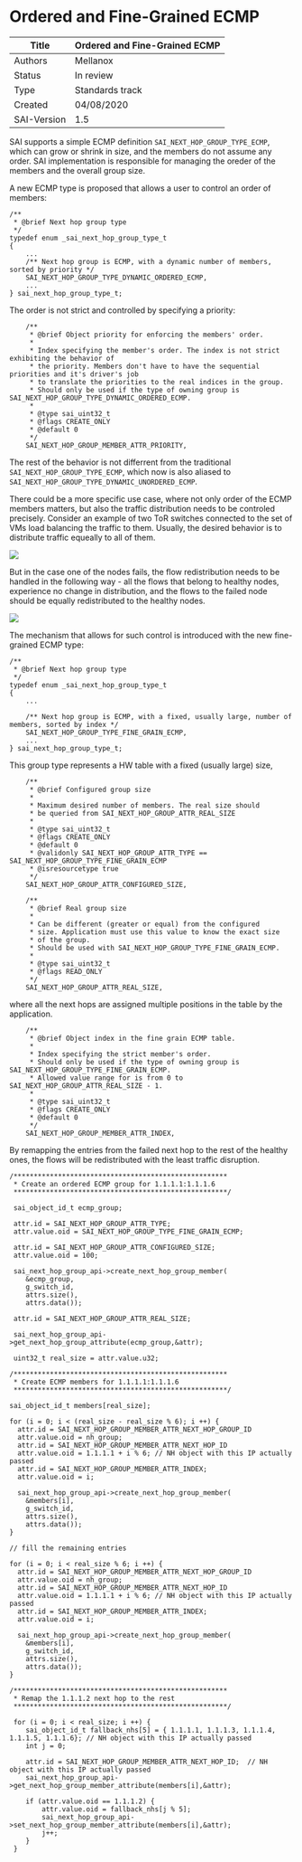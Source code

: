 # Ordered and Fine-Grained ECMP

Title       | Ordered and Fine-Grained ECMP
------------|----------------
Authors     | Mellanox
Status      | In review
Type        | Standards track
Created     | 04/08/2020
SAI-Version | 1.5

SAI supports a simple ECMP definition `SAI_NEXT_HOP_GROUP_TYPE_ECMP`, which can grow or shrink in size, and the members do not assume any order.
SAI implementation is responsible for managing the oreder of the members and the overall group size.

A new ECMP type is proposed that allows a user to control an order of members:

```
/**
 * @brief Next hop group type
 */
typedef enum _sai_next_hop_group_type_t
{
    ...
    /** Next hop group is ECMP, with a dynamic number of members, sorted by priority */
    SAI_NEXT_HOP_GROUP_TYPE_DYNAMIC_ORDERED_ECMP,
    ...
} sai_next_hop_group_type_t;
```

The order is not strict and controlled by specifying a priority:

```
    /**
     * @brief Object priority for enforcing the members' order.
     *
     * Index specifying the member's order. The index is not strict exhibiting the behavior of
     * the priority. Members don't have to have the sequential priorities and it's driver's job
     * to translate the priorities to the real indices in the group.
     * Should only be used if the type of owning group is SAI_NEXT_HOP_GROUP_TYPE_DYNAMIC_ORDERED_ECMP.
     *
     * @type sai_uint32_t
     * @flags CREATE_ONLY
     * @default 0
     */
    SAI_NEXT_HOP_GROUP_MEMBER_ATTR_PRIORITY,
```

The rest of the behavior is not differrent from the traditional `SAI_NEXT_HOP_GROUP_TYPE_ECMP`, which now is also aliased to `SAI_NEXT_HOP_GROUP_TYPE_DYNAMIC_UNORDERED_ECMP`.

There could be a more specific use case, where not only order of the ECMP members matters, but also the traffic distribution needs to be controled precisely.
Consider an example of two ToR switches connected to the set of VMs load balancing the traffic to them.
Usually, the desired behavior is to distribute traffic equeally to all of them.

![](https://github.com/marian-pritsak/SAI/blob/nhgm-order/doc/ECMP/ECMP.jpg)

But in the case one of the nodes fails, the flow redistribution needs to be handled in the following way - all the flows that belong to healthy nodes, experience no change in distribution,
and the flows to the failed node should be equally redistributed to the healthy nodes.

![](https://github.com/marian-pritsak/SAI/blob/nhgm-order/doc/ECMP/ECMP2.jpg)

The mechanism that allows for such control is introduced with the new fine-grained ECMP type:

```
/**
 * @brief Next hop group type
 */
typedef enum _sai_next_hop_group_type_t
{
    ...

    /** Next hop group is ECMP, with a fixed, usually large, number of members, sorted by index */
    SAI_NEXT_HOP_GROUP_TYPE_FINE_GRAIN_ECMP,
    ...
} sai_next_hop_group_type_t;
```

This group type represents a HW table with a fixed (usually large) size,

```
    /**
     * @brief Configured group size
     *
     * Maximum desired number of members. The real size should
     * be queried from SAI_NEXT_HOP_GROUP_ATTR_REAL_SIZE
     *
     * @type sai_uint32_t
     * @flags CREATE_ONLY
     * @default 0
     * @validonly SAI_NEXT_HOP_GROUP_ATTR_TYPE == SAI_NEXT_HOP_GROUP_TYPE_FINE_GRAIN_ECMP
     * @isresourcetype true
     */
    SAI_NEXT_HOP_GROUP_ATTR_CONFIGURED_SIZE,

    /**
     * @brief Real group size
     *
     * Can be different (greater or equal) from the configured
     * size. Application must use this value to know the exact size
     * of the group.
     * Should be used with SAI_NEXT_HOP_GROUP_TYPE_FINE_GRAIN_ECMP.
     *
     * @type sai_uint32_t
     * @flags READ_ONLY
     */
    SAI_NEXT_HOP_GROUP_ATTR_REAL_SIZE,
```

where all the next hops are assigned multiple positions in the table by the application.

```
    /**
     * @brief Object index in the fine grain ECMP table.
     *
     * Index specifying the strict member's order.
     * Should only be used if the type of owning group is SAI_NEXT_HOP_GROUP_TYPE_FINE_GRAIN_ECMP.
     * Allowed value range for is from 0 to SAI_NEXT_HOP_GROUP_ATTR_REAL_SIZE - 1.
     *
     * @type sai_uint32_t
     * @flags CREATE_ONLY
     * @default 0
     */
    SAI_NEXT_HOP_GROUP_MEMBER_ATTR_INDEX,
```

By remapping the entries from the failed next hop to the rest of the healthy ones, the flows will be redistributed with the least traffic disruption.

```
/*****************************************************
 * Create an ordered ECMP group for 1.1.1.1:1.1.1.6
 *****************************************************/
 
 sai_object_id_t ecmp_group;
 
 attr.id = SAI_NEXT_HOP_GROUP_ATTR_TYPE;
 attr.value.oid = SAI_NEXT_HOP_GROUP_TYPE_FINE_GRAIN_ECMP;
 
 attr.id = SAI_NEXT_HOP_GROUP_ATTR_CONFIGURED_SIZE;
 attr.value.oid = 100;
 
 sai_next_hop_group_api->create_next_hop_group_member(
	&ecmp_group,
	g_switch_id,
	attrs.size(),
	attrs.data());
	
 attr.id = SAI_NEXT_HOP_GROUP_ATTR_REAL_SIZE;
	
 sai_next_hop_group_api->get_next_hop_group_attribute(ecmp_group,&attr);
 
 uint32_t real_size = attr.value.u32;

/*****************************************************
 * Create ECMP members for 1.1.1.1:1.1.1.6
 *****************************************************/
 
sai_object_id_t members[real_size];

for (i = 0; i < (real_size - real_size % 6); i ++) {
  attr.id = SAI_NEXT_HOP_GROUP_MEMBER_ATTR_NEXT_HOP_GROUP_ID
  attr.value.oid = nh_group;
  attr.id = SAI_NEXT_HOP_GROUP_MEMBER_ATTR_NEXT_HOP_ID
  attr.value.oid = 1.1.1.1 + i % 6; // NH object with this IP actually passed
  attr.id = SAI_NEXT_HOP_GROUP_MEMBER_ATTR_INDEX;
  attr.value.oid = i;

  sai_next_hop_group_api->create_next_hop_group_member(
	&members[i],
	g_switch_id,
	attrs.size(),
	attrs.data());
}

// fill the remaining entries

for (i = 0; i < real_size % 6; i ++) {
  attr.id = SAI_NEXT_HOP_GROUP_MEMBER_ATTR_NEXT_HOP_GROUP_ID
  attr.value.oid = nh_group;
  attr.id = SAI_NEXT_HOP_GROUP_MEMBER_ATTR_NEXT_HOP_ID
  attr.value.oid = 1.1.1.1 + i % 6; // NH object with this IP actually passed
  attr.id = SAI_NEXT_HOP_GROUP_MEMBER_ATTR_INDEX;
  attr.value.oid = i;

  sai_next_hop_group_api->create_next_hop_group_member(
	&members[i],
	g_switch_id,
	attrs.size(),
	attrs.data());
}

/*****************************************************
 * Remap the 1.1.1.2 next hop to the rest
 *****************************************************/
 
 for (i = 0; i < real_size; i ++) {
	sai_object_id_t fallback_nhs[5] = { 1.1.1.1, 1.1.1.3, 1.1.1.4, 1.1.1.5, 1.1.1.6}; // NH object with this IP actually passed
	int j = 0;
	
	attr.id = SAI_NEXT_HOP_GROUP_MEMBER_ATTR_NEXT_HOP_ID;  // NH object with this IP actually passed
	sai_next_hop_group_api->get_next_hop_group_member_attribute(members[i],&attr);
	
	if (attr.value.oid == 1.1.1.2) {
		attr.value.oid = fallback_nhs[j % 5];
		sai_next_hop_group_api->set_next_hop_group_member_attribute(members[i],&attr);
		j++;
	}
 }
```
